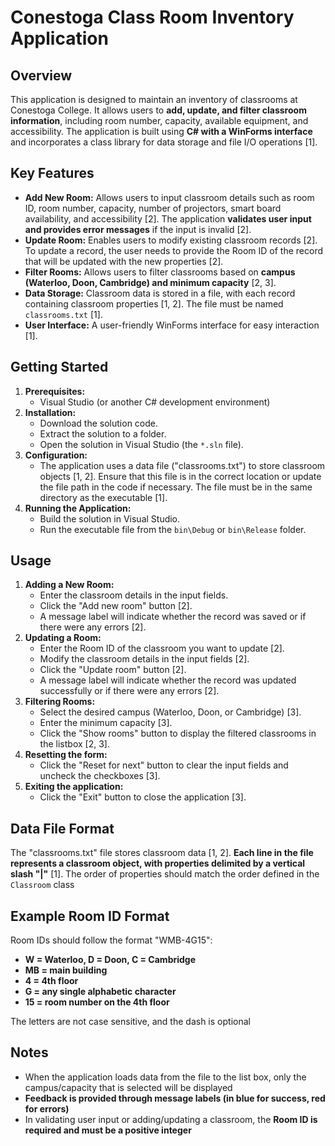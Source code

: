 # Conestoga Class Room Inventory Application

## Overview

This application is designed to maintain an inventory of classrooms at Conestoga College. It allows users to **add, update, and filter classroom information**, including room number, capacity, available equipment, and accessibility. The application is built using **C# with a WinForms interface** and incorporates a class library for data storage and file I/O operations [1].

## Key Features

*   **Add New Room:** Allows users to input classroom details such as room ID, room number, capacity, number of projectors, smart board availability, and accessibility [2]. The application **validates user input and provides error messages** if the input is invalid [2].
*   **Update Room:** Enables users to modify existing classroom records [2]. To update a record, the user needs to provide the Room ID of the record that will be updated with the new properties [2].
*   **Filter Rooms:** Allows users to filter classrooms based on **campus (Waterloo, Doon, Cambridge) and minimum capacity** [2, 3].
*   **Data Storage:** Classroom data is stored in a file, with each record containing classroom properties [1, 2]. The file must be named `classrooms.txt` [1].
*   **User Interface:** A user-friendly WinForms interface for easy interaction [1].

## Getting Started

1.  **Prerequisites:**
    *   Visual Studio (or another C# development environment)
2.  **Installation:**
    *   Download the solution code.
    *   Extract the solution to a folder.
    *   Open the solution in Visual Studio (the `*.sln` file).
3.  **Configuration:**
    *   The application uses a data file ("classrooms.txt") to store classroom objects [1, 2]. Ensure that this file is in the correct location or update the file path in the code if necessary. The file must be in the same directory as the executable [1].
4.  **Running the Application:**
    *   Build the solution in Visual Studio.
    *   Run the executable file from the `bin\Debug` or `bin\Release` folder.

## Usage

1.  **Adding a New Room:**
    *   Enter the classroom details in the input fields.
    *   Click the "Add new room" button [2].
    *   A message label will indicate whether the record was saved or if there were any errors [2].
2.  **Updating a Room:**
    *   Enter the Room ID of the classroom you want to update [2].
    *   Modify the classroom details in the input fields [2].
    *   Click the "Update room" button [2].
    *   A message label will indicate whether the record was updated successfully or if there were any errors [2].
3.  **Filtering Rooms:**
    *   Select the desired campus (Waterloo, Doon, or Cambridge) [3].
    *   Enter the minimum capacity [3].
    *   Click the "Show rooms" button to display the filtered classrooms in the listbox [2, 3].
4.  **Resetting the form:**
    *   Click the "Reset for next" button to clear the input fields and uncheck the checkboxes [3].
5.  **Exiting the application:**
    *   Click the "Exit" button to close the application [3].

## Data File Format

The "classrooms.txt" file stores classroom data [1, 2]. **Each line in the file represents a classroom object, with properties delimited by a vertical slash "|"** [1]. The order of properties should match the order defined in the `Classroom` class

## Example Room ID Format

Room IDs should follow the format "WMB-4G15":

*   **W = Waterloo, D = Doon, C = Cambridge**
*   **MB = main building**
*   **4 = 4th floor**
*   **G = any single alphabetic character**
*   **15 = room number on the 4th floor**

The letters are not case sensitive, and the dash is optional

## Notes

* When the application loads data from the file to the list box, only the campus/capacity that is selected will be displayed
*   **Feedback is provided through message labels (in blue for success, red for errors)**
*   In validating user input or adding/updating a classroom, the **Room ID is required and must be a positive integer**


